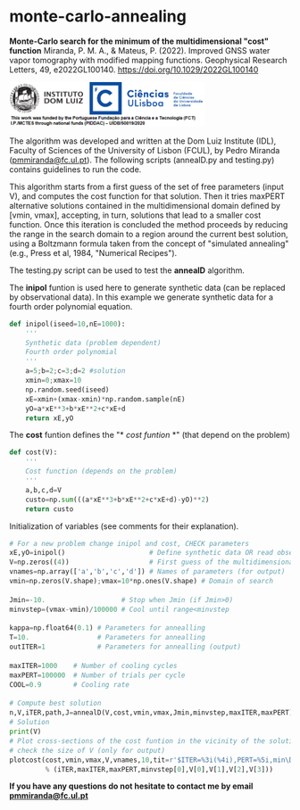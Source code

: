 # monte-carlo-annealing
**Monte-Carlo search for the minimum of the multidimensional "cost" function**
Miranda, P. M. A., & Mateus, P. (2022). Improved GNSS water vapor tomography with modified mapping functions. Geophysical Research Letters, 49, e2022GL100140. https://doi.org/10.1029/2022GL100140

<img src="https://github.com/pjmateus/monte-carlo-annealing/blob/80329255f53d957f4e4ecd28d85fe946c23f048b/logos.png" width="350">

The algorithm was developed and written at the Dom Luiz Institute (IDL), Faculty of Sciences of the University of Lisbon (FCUL), by Pedro Miranda (pmmiranda@fc.ul.pt).
The following scripts (annealD.py and testing.py) contains guidelines to run the code.

This algorithm starts from a first guess of the set of free parameters (input V), and computes the cost function for that solution. Then it tries maxPERT alternative 
solutions contained in the multidimensional domain defined by [vmin, vmax], accepting, in turn, solutions that lead to a smaller cost function. Once this iteration 
is concluded the method proceeds by reducing the range in the search domain to a region around the current best solution, using a Boltzmann formula taken from the
concept of "simulated annealing" (e.g., Press et al, 1984, "Numerical Recipes").

The testing.py script can be used to test the **annealD** algorithm. 

The **inipol** funtion is used here to generate synthetic data (can be replaced by observational data).
In this example we generate synthetic data for a fourth order polynomial equation.
```Python
def inipol(iseed=10,nE=1000): 
    '''
    Synthetic data (problem dependent)
    Fourth order polynomial 
    '''
    a=5;b=2;c=3;d=2 #solution
    xmin=0;xmax=10
    np.random.seed(iseed)
    xE=xmin+(xmax-xmin)*np.random.sample(nE)
    yO=a*xE**3+b*xE**2+c*xE+d
    return xE,yO
```

The **cost** funtion defines the "* *cost funtion* *</sub>" (that depend on the problem) 
```Python
def cost(V): 
    '''
    Cost function (depends on the problem)
    '''
    a,b,c,d=V
    custo=np.sum(((a*xE**3+b*xE**2+c*xE+d)-yO)**2)
    return custo
```

Initialization of variables (see comments for their explanation).
```Python
# For a new problem change inipol and cost, CHECK parameters
xE,yO=inipol()                     # Define synthetic data OR read observations (yO) at locations (xE)
V=np.zeros((4))                    # First guess of the multidimensional solution
vnames=np.array(['a','b','c','d']) # Names of parameters (for output)
vmin=np.zeros(V.shape);vmax=10*np.ones(V.shape) # Domain of search

Jmin=-10.                   # Stop when Jmin (if Jmin>0)
minvstep=(vmax-vmin)/100000 # Cool until range<minvstep

kappa=np.float64(0.1) # Parameters for annealling 
T=10.                 # Parameters for annealling 
outITER=1             # Parameters for annealling (output)

maxITER=1000    # Number of cooling cycles
maxPERT=100000  # Number of trials per cycle
COOL=0.9        # Cooling rate

# Compute best solution
n,V,iTER,path,J=annealD(V,cost,vmin,vmax,Jmin,minvstep,maxITER,maxPERT)
# Solution
print(V)  
# Plot cross-sections of the cost funtion in the vicinity of the solution
# check the size of V (only for output)
plotcost(cost,vmin,vmax,V,vnames,10,tit=r'$ITER=%3i(%4i),PERT=%5i,min\Delta x=%6.5f,a=%4.3f,b=%4.3f,c=%4.3f,d=%4.3f$'\
         % (iTER,maxITER,maxPERT,minvstep[0],V[0],V[1],V[2],V[3]))
```

**If you have any questions do not hesitate to contact me by email pmmiranda@fc.ul.pt**
